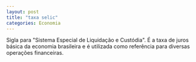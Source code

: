 ```yaml
---
layout: post
title: "taxa selic"
categories: Economia
---
```

Sigla para "Sistema Especial de Liquidação e Custódia". É a taxa de juros básica da economia brasileira e é utilizada como referência para diversas operações financeiras.
